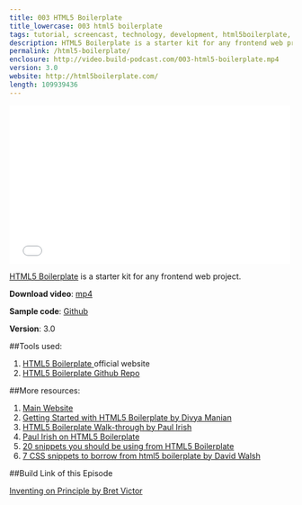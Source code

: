 ```yaml
---
title: 003 HTML5 Boilerplate
title_lowercase: 003 html5 boilerplate
tags: tutorial, screencast, technology, development, html5boilerplate, html5, front-end, javascript, css3
description: HTML5 Boilerplate is a starter kit for any frontend web project.
permalink: /html5-boilerplate/
enclosure: http://video.build-podcast.com/003-html5-boilerplate.mp4
version: 3.0
website: http://html5boilerplate.com/
length: 109939436
---
```


<div id="video"><iframe src="//player.vimeo.com/video/44076318" width="500" height="281" frameborder="0" webkitallowfullscreen mozallowfullscreen allowfullscreen></iframe></div>

[HTML5 Boilerplate](http://html5boilerplate.com/) is a starter kit for any frontend web project.

<p><strong>Download video</strong>: <a href="http://video.build-podcast.com/003-html5-boilerplate.mp4" download="build-podcast-003-html5-boilerplate.mp4">mp4</a></p>

**Sample code**: [Github](https://github.com/sayanee/build-podcast/tree/master/003-html5boilerplate)

**Version**: 3.0

##Tools used:

1. [HTML5 Boilerplate ](http://html5boilerplate.com/) official website
1. [HTML5 Boilerplate Github Repo](https://github.com/h5bp/html5-boilerplate)

##More resources:

1. [Main Website ](http://html5boilerplate.com/)
1. [Getting Started with HTML5 Boilerplate by Divya Manian](http://www.youtube.com/watch?v=NMEB78VX2P0)
1. [HTML5 Boilerplate Walk-through by Paul Irish](http://www.youtube.com/watch?v=oDlsOyPKUTM)
1. [Paul Irish on HTML5 Boilerplate ](http://www.youtube.com/watch?v=qyM37XKkmKQ)
1. [20 snippets you should be using from HTML5 Boilerplate ](http://www.1stwebdesigner.com/design/snippets-html5-boilerplate/)
1. [7 CSS snippets to borrow from html5 boilerplate by David Walsh](http://davidwalsh.name/html5-boilerplate)

##Build Link of this Episode

[Inventing on Principle by Bret Victor ](https://vimeo.com/36579366)
